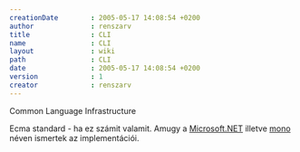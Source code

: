 ```yaml
---
creationDate        : 2005-05-17 14:08:54 +0200 
author              : renszarv 
title               : CLI 
name                : CLI 
layout              : wiki 
path                : CLI 
date                : 2005-05-17 14:08:54 +0200 
version             : 1 
creator             : renszarv 
---
```

Common Language Infrastructure

Ecma standard - ha ez számit valamit. Amugy a [Microsoft.NET](Missing.html) illetve [mono](mono.html) néven ismertek az implementációi.
